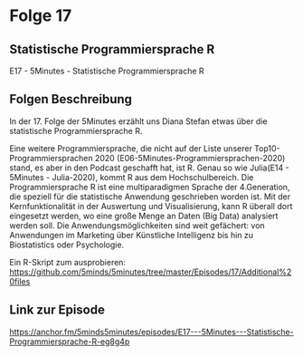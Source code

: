 # Folge 17

## Statistische Programmiersprache R

E17 - 5Minutes - Statistische Programmiersprache R

## Folgen Beschreibung

In der 17. Folge der 5Minutes erzählt uns Diana Stefan etwas über die statistische Programmiersprache R.

Eine weitere Programmiersprache, die nicht auf der Liste unserer Top10-Programmiersprachen 2020 (E06-5Minutes-Programmiersprachen-2020) stand, es aber in den Podcast geschafft hat, ist R. Genau so wie Julia(E14 - 5Minutes - Julia-2020), kommt R aus dem Hochschulbereich. Die Programmiersprache R ist eine multiparadigmen Sprache der 4.Generation, die speziell für die statistische Anwendung geschrieben worden ist. Mit der Kernfunktionalität in der Auswertung und Visualisierung, kann R überall dort eingesetzt werden, wo eine große Menge an Daten (Big Data) analysiert werden soll. Die Anwendungsmöglichkeiten sind weit gefächert: von Anwendungen im Marketing über Künstliche Intelligenz bis hin zu Biostatistics oder Psychologie.

Ein R-Skript zum ausprobieren: <https://github.com/5minds/5minutes/tree/master/Episodes/17/Additional%20files>

## Link zur Episode

<https://anchor.fm/5minds5minutes/episodes/E17---5Minutes---Statistische-Programmiersprache-R-eg8g4p>
